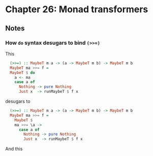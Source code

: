 # Chapter 26: Monad transformers

## Notes

### How `do` syntax desugars to bind `(>>=)`

This

```haskell
  (>>=) :: MaybeT m a -> (a -> MaybeT m b) -> MaybeT m b
  MaybeT ma >>= f =
  MaybeT $ do
    a <- ma
    case a of
      Nothing -> pure Nothing
      Just x  -> runMaybeT $ f x
```

desugars to

```haskell
  (>>=) :: MaybeT m a -> (a -> MaybeT m b) -> MaybeT m b
  MaybeT ma >>= f =
    MaybeT $
    ma >>= \a ->
      case a of
        Nothing -> pure Nothing
        Just x  -> runMaybeT $ f x
```

And this

```haskell
```
